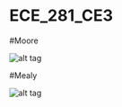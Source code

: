 ECE_281_CE3
===========

#Moore

![alt tag](http://s21.postimg.org/y7vkwh8o7/moore_screenshot.jpg)


#Mealy 

![alt tag](http://s1.postimg.org/kg3q25jhr/Mealy_screenshot.jpg)



